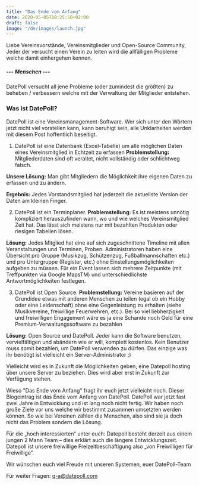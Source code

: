 ```yaml
---
title: "Das Ende vom Anfang"
date: 2020-05-05T18:25:50+02:00
draft: false
image: "/de/images/launch.jpg"
---
```


Liebe Vereinsvorstände, Vereinsmitglieder und Open-Source Community, Jeder der versucht einen Verein zu leiten wird die allfälligen Probleme welche damit einhergehen kennen.

##### --- Menschen ---

DatePoll versucht all jene Probleme (oder zumindest die größten) zu beheben / verbessern welche mit der Verwaltung der Mitglieder entstehen. 

### Was ist DatePoll?
DatePoll ist eine Vereinsmanagement-Software. Wer sich unter den Wörtern jetzt nicht viel vorstellen kann, kann beruhigt sein, alle Unklarheiten werden mit diesem Post hoffentlich beseitigt.

1) DatePoll ist eine Datenbank (Excel-Tabelle) um alle möglichen Daten eines Vereinsmitglied in Echtzeit zu erfassen
**Problemstellung:** Mitgliederdaten sind oft veraltet, nicht vollständig oder schlichtweg falsch.

**Unsere Lösung:** Man gibt Mitgliedern die Möglichkeit ihre eigenen Daten zu erfassen und zu ändern.

**Ergebnis:** Jedes Vorstandsmitglied hat jederzeit die aktuellste Version der Daten am kleinen Finger.

2) DatePoll ist ein Terminplaner.
**Problemstellung:** Es ist meistens unnötig kompliziert herauszufinden wann, wo und wie welches Vereinsmitglied Zeit hat. Das lässt sich meistens nur mit bezahlten Produkten oder riesigen Tabellen lösen.

**Lösung:** Jedes Mitglied hat eine auf sich zugeschnittene Timeline mit allen Veranstaltungen und Terminen, Proben. Administratoren haben eine Übersicht pro Gruppe (Musikzug, Schützenzug, Fußballmannschaften etc.) und pro Untergruppe (Register, etc.) ohne Einstellungsmöglichkeiten aufgeben zu müssen. Für ein Event lassen sich mehrere Zeitpunkte (mit Treffpunkten via Google MapsTM) und unterschiedlichste Antwortmöglichkeiten festlegen.

3) DatePoll ist Open Source.
**Problemstellung:** Vereine basieren auf der Grundidee etwas mit anderen Menschen zu teilen (egal ob ein Hobby oder eine Leidenschaft) ohne eine Gegenleistung zu erhalten (siehe Musikvereine, freiwillige Feuerwehren, etc.). Bei so viel liebherzigkeit und freiwilligen Engagement wäre es ja eine Schande noch Geld für eine Premium-Verwaltungssoftware zu bezahlen

**Lösung:** Open Source und DatePoll. Jeder kann die Software benutzen, vervielfältigen und abändern wie er will, komplett kostenlos. Kein Benutzer muss somit bezahlen, um DatePoll verwenden zu dürfen. Das einzige was ihr benötigt ist vielleicht ein Server-Administrator ;)

Vielleicht wird es in Zukunft die Möglichkeiten geben, eine Datepoll hosting über unsere Server zu beziehen. Dies wird aber erst in Zukunft zur Verfügung stehen.

Wieso "Das Ende vom Anfang" fragt ihr euch jetzt vielleicht noch. Dieser Blogeintrag ist das Ende vom Anfang von DatePoll. DatePoll war jetzt fast zwei Jahre in Entwicklung und ist lang noch nicht fertig. Wir haben noch große Ziele vor uns welche wir bestimmt zusammen umsetzten werden können. So wie bei Vereinen zählen die Menschen, also sind sie ja doch nicht das Problem sondern die Lösung.

Für die „hoch interessierten“ unter euch: Datepoll besteht derzeit aus einem jungen 2 Mann Team – dies erklärt auch die längere Entwicklungszeit. Datepoll ist unsere freiwillige Freizeitbeschäftigung also „von Freiwilligen für Freiwillige“. 

Wir wünschen euch viel Freude mit unseren Systemen,
euer DatePoll-Team

Für weiter Fragen:
q-a@datepoll.com

